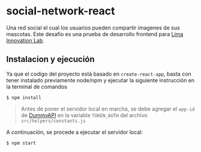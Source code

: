 # social-network-react
Una red social el cual los usuarios pueden compartir imagenes de sus mascotas.
Este desafio es una prueba de desarrollo frontend para <a href="https://www.lilab.pe/" target="_blank">Lima Innovation Lab</a>.

## Instalacion y ejecución
Ya que el codigo del proyecto está basado en `create-react-app`, basta con 
tener instalado previamente node/npm y ejecutar la siguiente instrucción en la terminal de comandos
```
$ npm install 
```

> Antes de poner el servidor local en marcha, se debe agregar el `app-id` 
> de <a href="https://dummyapi.io/">DummyAPI</a> en la variable `TOKEN_AUTH` del archivo `src/helpers/constants.js`

A continuación, se procede a ejecutar el servidor local:
```
$ npm start
```
